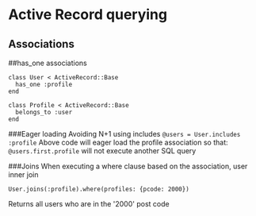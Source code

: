Active Record querying
======================

Associations
------------

##has_one associations

```
class User < ActiveRecord::Base
  has_one :profile
end
```
```
class Profile < ActiveRecord::Base
  belongs_to :user
end
```

###Eager loading
Avoiding N+1 using includes
`@users = User.includes :profile`
Above code will eager load the profile association so that:
`@users.first.profile`
will not execute another SQL query

###Joins
When executing a where clause based on the association, user inner join

```User.joins(:profile).where(profiles: {pcode: 2000})```

Returns all users who are in the '2000' post code

